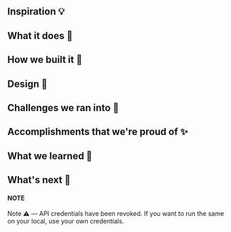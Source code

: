 ## Inspiration 💡

## What it does 🤔

## How we built it 🎨

## Design 🎨

## Challenges we ran into 😤

## Accomplishments that we're proud of ✨

## What we learned 🙌

## What's next 🚀

#### NOTE
Note ⚠️ — API credentials have been revoked. If you want to run the same on your local, use your own credentials.
